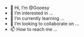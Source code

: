 - 👋 Hi, I’m @Gooesy
- 👀 I’m interested in ...
- 🌱 I’m currently learning ...
- 💞️ I’m looking to collaborate on ...
- 📫 How to reach me ...

<!---
Gooesy/Gooesy is a ✨ special ✨ repository because its `README.md` (this file) appears on your GitHub profile.
You can click the Preview link to take a look at your changes.
--->
